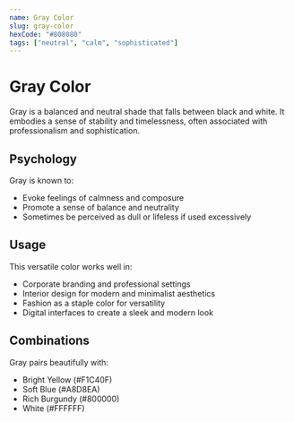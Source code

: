 ```yaml
---
name: Gray Color
slug: gray-color
hexCode: "#808080"
tags: ["neutral", "calm", "sophisticated"]
---
```


# Gray Color

Gray is a balanced and neutral shade that falls between black and white. It embodies a sense of stability and timelessness, often associated with professionalism and sophistication.

## Psychology

Gray is known to:
- Evoke feelings of calmness and composure
- Promote a sense of balance and neutrality
- Sometimes be perceived as dull or lifeless if used excessively

## Usage

This versatile color works well in:
- Corporate branding and professional settings
- Interior design for modern and minimalist aesthetics
- Fashion as a staple color for versatility
- Digital interfaces to create a sleek and modern look

## Combinations

Gray pairs beautifully with:
- Bright Yellow (#F1C40F)
- Soft Blue (#A8D8EA)
- Rich Burgundy (#800000)
- White (#FFFFFF)